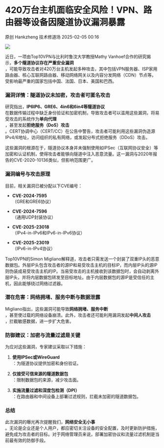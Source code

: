 #  420万台主机面临安全风险！VPN、路由器等设备因隧道协议漏洞暴露   
原创 Hankzheng  技术修道场   2025-02-05 00:16  
  
![](https://mmbiz.qpic.cn/sz_mmbiz_png/wWBwsDOJT4ibxnNmL5hwetPvicRS72310AkewFonZ0DDkLC9WPUFNlB0nx5gv39JiapSAWJMvMYcIMfVsbAN8n2TQ/640?wx_fmt=png&from=appmsg "")  
  
近日，一项由Top10VPN与比利时鲁汶大学教授Mathy Vanhoef合作的研究揭示，**多个隧道协议存在严重安全漏洞**  
，可能导致攻击者对420万台主机发起多种攻击，其中包括VPN服务器、ISP家用路由器、核心互联网路由器、移动网络网关以及内容分发网络（CDN）节点等。受影响最严重的国家包括中国、法国、日本、美国和巴西。  
### 漏洞详情：隧道协议未加密，攻击者可匿名攻击  
  
研究指出，**IP6IP6、GRE6、4in6和6in4等隧道协议**  
在数据传输过程中缺乏身份验证和加密机制，导致攻击者可以滥用这些漏洞，将易受攻击的系统作为**单向代理**  
，甚至发起**拒绝服务（DoS）攻击**  
。CERT协调中心（CERT/CC）在公告中警告，攻击者可能利用这些漏洞伪造源IPv4/6地址，访问组织的私有网络，或发起分布式拒绝服务（DDoS）攻击。  
  
这些漏洞的根源在于，隧道协议本身并未强制使用如IPSec（互联网协议安全）等加密和认证机制，使得攻击者能够向隧道中注入恶意流量。这一漏洞与2020年报告的CVE-2020-10136类似，但影响范围更广。  
### 漏洞编号与攻击原理  
  
目前，相关漏洞已被分配以下CVE编号：  
- **CVE-2024-7595**  
（GRE和GRE6协议）  
  
- **CVE-2024-7596**  
（通用UDP封装协议）  
  
- **CVE-2025-23018**  
（IPv4-in-IPv6和IPv6-in-IPv6协议）  
  
- **CVE-2025-23019**  
（IPv6-in-IPv4协议）  
  
Top10VPN的Simon Migliano解释道，攻击者只需发送一个封装了双重IP头的恶意数据包。外层IP头包含攻击者的源IP和易受攻击主机的目标IP，而内层IP头的源IP则伪装成易受攻击主机的IP。当易受攻击的主机接收到该数据包时，会自动剥离外层IP头，并将内层数据包转发至目标地址。由于内层数据包的源IP是受信任的主机，因此能够绕过网络过滤器。  
### 潜在危害：网络拥堵、服务中断与数据泄露  
  
Migliano指出，这些漏洞可能导致**网络拥堵、服务中断**  
，甚至使过载的网络设备崩溃。此外，攻击者还可能利用漏洞发起**中间人攻击**  
，拦截敏感数据，进一步扩大危害。  
### 防御建议：加密与流量过滤是关键  
  
为应对这些漏洞，专家建议采取以下措施：  
1. **使用IPSec或WireGuard**  
：为隧道协议提供加密和身份验证。  
  
1. **仅接受可信来源的隧道数据包**  
：限制数据包的来源，减少攻击面。  
  
1. **实施流量过滤和深度包检测（DPI）**  
：在路由器和中间设备上部署过滤规则，拦截未加密的隧道数据包。  
  
### 总结  
  
此次漏洞的曝光再次提醒我们，**网络安全无小事**  
。无论是企业还是个人用户，都应密切关注设备的安全配置，及时更新防护措施，避免成为攻击者的目标。对于网络管理员来说，部署加密协议和流量过滤机制是当前最有效的防御手段。  
  
